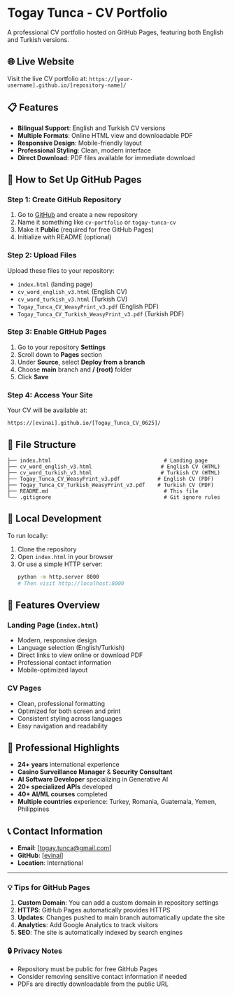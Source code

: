 # Togay Tunca - CV Portfolio

A professional CV portfolio hosted on GitHub Pages, featuring both English and Turkish versions.

## 🌐 Live Website

Visit the live CV portfolio at: `https://[your-username].github.io/[repository-name]/`

## 📋 Features

- **Bilingual Support**: English and Turkish CV versions
- **Multiple Formats**: Online HTML view and downloadable PDF
- **Responsive Design**: Mobile-friendly layout
- **Professional Styling**: Clean, modern interface
- **Direct Download**: PDF files available for immediate download

## 🚀 How to Set Up GitHub Pages

### Step 1: Create GitHub Repository

1. Go to [GitHub](https://github.com) and create a new repository
2. Name it something like `cv-portfolio` or `togay-tunca-cv`
3. Make it **Public** (required for free GitHub Pages)
4. Initialize with README (optional)

### Step 2: Upload Files

Upload these files to your repository:
- `index.html` (landing page)
- `cv_word_english_v3.html` (English CV)
- `cv_word_turkish_v3.html` (Turkish CV)
- `Togay_Tunca_CV_WeasyPrint_v3.pdf` (English PDF)
- `Togay_Tunca_CV_Turkish_WeasyPrint_v3.pdf` (Turkish PDF)

### Step 3: Enable GitHub Pages

1. Go to your repository **Settings**
2. Scroll down to **Pages** section
3. Under **Source**, select **Deploy from a branch**
4. Choose **main** branch and **/ (root)** folder
5. Click **Save**

### Step 4: Access Your Site

Your CV will be available at:
```
https://[evinai].github.io/[Togay_Tunca_CV_0625]/
```

## 📁 File Structure

```
├── index.html                                    # Landing page
├── cv_word_english_v3.html                      # English CV (HTML)
├── cv_word_turkish_v3.html                      # Turkish CV (HTML)
├── Togay_Tunca_CV_WeasyPrint_v3.pdf            # English CV (PDF)
├── Togay_Tunca_CV_Turkish_WeasyPrint_v3.pdf    # Turkish CV (PDF)
├── README.md                                     # This file
└── .gitignore                                    # Git ignore rules
```

## 🔧 Local Development

To run locally:

1. Clone the repository
2. Open `index.html` in your browser
3. Or use a simple HTTP server:
   ```bash
   python -m http.server 8000
   # Then visit http://localhost:8000
   ```

## 📱 Features Overview

### Landing Page (`index.html`)
- Modern, responsive design
- Language selection (English/Turkish)
- Direct links to view online or download PDF
- Professional contact information
- Mobile-optimized layout

### CV Pages
- Clean, professional formatting
- Optimized for both screen and print
- Consistent styling across languages
- Easy navigation and readability

## 🌟 Professional Highlights

- **24+ years** international experience
- **Casino Surveillance Manager** & **Security Consultant**
- **AI Software Developer** specializing in Generative AI
- **20+ specialized APIs** developed
- **40+ AI/ML courses** completed
- **Multiple countries** experience: Turkey, Romania, Guatemala, Yemen, Philippines

## 📞 Contact Information

- **Email**: [togay.tunca@gmail.com]
- **GitHub**: [[evinai](https://github.com/evinai)]
- **Location**: International

---

### 💡 Tips for GitHub Pages

1. **Custom Domain**: You can add a custom domain in repository settings
2. **HTTPS**: GitHub Pages automatically provides HTTPS
3. **Updates**: Changes pushed to main branch automatically update the site
4. **Analytics**: Add Google Analytics to track visitors
5. **SEO**: The site is automatically indexed by search engines

### 🔒 Privacy Notes

- Repository must be public for free GitHub Pages
- Consider removing sensitive contact information if needed
- PDFs are directly downloadable from the public URL
